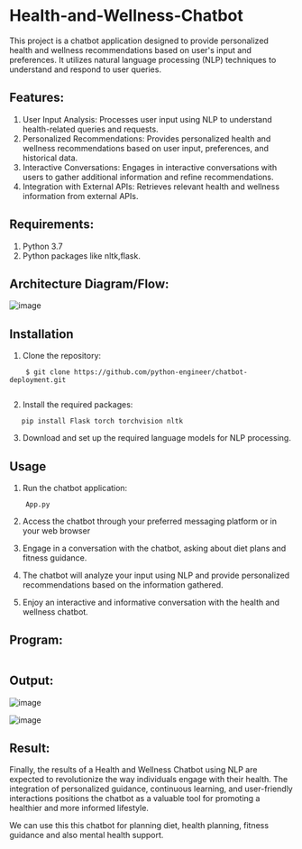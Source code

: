 # Health-and-Wellness-Chatbot

This project is a chatbot application designed to provide personalized health and wellness recommendations based on user's input and preferences. It utilizes natural language processing (NLP) techniques to understand and respond to user queries.

## Features:
1. User Input Analysis: Processes user input using NLP to understand health-related queries and requests.
2. Personalized Recommendations: Provides personalized health and wellness recommendations based on user input, preferences, and historical data.
3. Interactive Conversations: Engages in interactive conversations with users to gather additional information and refine recommendations.
4. Integration with External APIs: Retrieves relevant health and wellness information from external APIs.

## Requirements:
1. Python 3.7
2. Python packages like nltk,flask.

## Architecture Diagram/Flow:

![image](https://github.com/Kayalvizhi02/health-and-wellness-chatbot/assets/75413726/08caafe9-95be-410c-81af-57a3161a9a03)

## Installation

1. Clone the repository:
```
    $ git clone https://github.com/python-engineer/chatbot-deployment.git
   
```
2. Install the required packages:
```
   pip install Flask torch torchvision nltk
```
3. Download and set up the required language models for NLP processing.

## Usage

1. Run the chatbot application:
```
    App.py
```
2. Access the chatbot through your preferred messaging platform or in your web browser

3. Engage in a conversation with the chatbot, asking about diet plans and fitness guidance.

4. The chatbot will analyze your input using NLP and provide personalized recommendations based on the information gathered.

5. Enjoy an interactive and informative conversation with the health and wellness chatbot.

## Program:
```python
```

## Output:

![image](https://github.com/Kayalvizhi02/health-and-wellness-chatbot/assets/75413726/8c15cd56-12ea-40c2-b645-73907ebd985b)

![image](https://github.com/Kayalvizhi02/health-and-wellness-chatbot/assets/75413726/ef9a3b43-179f-42d6-ae2a-b12c1040e95e)

## Result:
Finally, the results of a Health and Wellness Chatbot using NLP are expected to revolutionize the way individuals engage with their health. The integration of personalized guidance, continuous learning, and user-friendly interactions positions the chatbot as a valuable tool for promoting a healthier and more informed lifestyle.

We can use this this chatbot for planning diet, health planning, fitness guidance and also mental health support.
